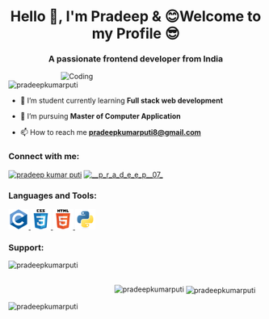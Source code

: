 
<h1 align="center">Hello 👋, I'm Pradeep & 😊Welcome to my Profile 😎</h1>
<h3 align="center">A passionate frontend developer from India</h3>
<img align="right" alt="Coding" width="400" src="https://miro.medium.com/max/1600/0*C-cPP9D2MIyeexAT.gif">

<p align="left"> <img src="https://komarev.com/ghpvc/?username=pradeepkumarputi&label=Profile%20views&color=0e75b6&style=flat" alt="pradeepkumarputi" /> </p>


- 🔭 I’m student currently learning **Full stack web development**

- 🌱 I’m pursuing **Master of Computer Application**

- 📫 How to reach me **pradeepkumarputi8@gmail.com**

<h3 align="left">Connect with me:</h3>
<p align="left">
<a href="https://linkedin.com/in/pradeep kumar puti" target="blank"><img align="center" src="https://raw.githubusercontent.com/rahuldkjain/github-profile-readme-generator/master/src/images/icons/Social/linked-in-alt.svg" alt="pradeep kumar puti" height="30" width="40" /></a>
<a href="https://instagram.com/__p_r_a_d_e_e_p__07_" target="blank"><img align="center" src="https://raw.githubusercontent.com/rahuldkjain/github-profile-readme-generator/master/src/images/icons/Social/instagram.svg" alt="__p_r_a_d_e_e_p__07_" height="30" width="40" /></a>
</p>

<h3 align="left">Languages and Tools:</h3>
<p align="left"> <a href="https://www.cprogramming.com/" target="_blank" rel="noreferrer"> <img src="https://raw.githubusercontent.com/devicons/devicon/master/icons/c/c-original.svg" alt="c" width="40" height="40"/> </a> <a href="https://www.w3schools.com/css/" target="_blank" rel="noreferrer"> <img src="https://raw.githubusercontent.com/devicons/devicon/master/icons/css3/css3-original-wordmark.svg" alt="css3" width="40" height="40"/> </a> <a href="https://www.w3.org/html/" target="_blank" rel="noreferrer"> <img src="https://raw.githubusercontent.com/devicons/devicon/master/icons/html5/html5-original-wordmark.svg" alt="html5" width="40" height="40"/> </a> <a href="https://www.python.org" target="_blank" rel="noreferrer"> <img src="https://raw.githubusercontent.com/devicons/devicon/master/icons/python/python-original.svg" alt="python" width="40" height="40"/> </a> </p>

<h3 align="left">Support:</h3>
<p><a href="https://www.buymeacoffee.com/pradeepkumarputi"> <img align="left" src="https://cdn.buymeacoffee.com/buttons/v2/default-yellow.png" height="50" width="210" alt="pradeepkumarputi" /></a></p><br><br>

<p><img align="left" src="https://github-readme-stats.vercel.app/api/top-langs?username=pradeepkumarputi&show_icons=true&locale=en&layout=compact" alt="pradeepkumarputi" /></p>

<p>&nbsp;<img align="center" src="https://github-readme-stats.vercel.app/api?username=pradeepkumarputi&show_icons=true&locale=en" alt="pradeepkumarputi" /></p>

<p><img align="center" src="https://github-readme-streak-stats.herokuapp.com/?user=pradeepkumarputi&" alt="pradeepkumarputi" /></p>



